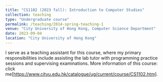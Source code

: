 ```yaml
---
title: "CS1102 (2023 fall): Introduction to Computer Studies"
collection: teaching
type: "Undergraduate course"
permalink: /teaching/2014-spring-teaching-1
venue: "City University of Hong Kong, Computer Science Department"
date: 2023-09-04
location: "City University of Hong Kong"
---
```

I serve as a teaching assistant for this course, where my primary responsibilities include assisting the lab tutor with programming practice sessions and supervising examinations.
More information of this course: click me[https://www.cityu.edu.hk/catalogue/ug/current/course/CS1102.htm].
